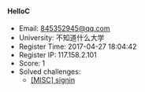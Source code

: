 #### HelloC  

* Email: 845352945@qq.com  
* University: 不知道什么大学  
* Register Time: 2017-04-27 18:04:42  
* Register IP: 117.158.2.101  
* Score: 1  
* Solved challenges: 
  * [[MISC] signin](https://github.com/SniperOJ/Challenges/blob/master/MISC/signin.json)  
